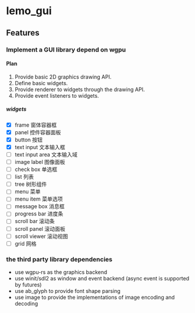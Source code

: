 # lemo_gui

## Features

### Implement a GUI library depend on wgpu

#### Plan

1. Provide basic 2D graphics drawing API.
2. Define basic widgets.
3. Provide renderer to widgets through the drawing API.
4. Provide event listeners to widgets.

##### widgets

- [x] frame 窗体容器框
- [x] panel 控件容器面板
- [x] button 按钮
- [x] text input 文本输入框
- [ ] text input area 文本输入域
- [ ] image label 图像面板
- [ ] check box 单选框
- [ ] list 列表
- [ ] tree 树形组件
- [ ] menu 菜单
- [ ] menu item 菜单选项
- [ ] message box 消息框
- [ ] progress bar 进度条
- [ ] scroll bar 滚动条
- [ ] scroll panel 滚动面板
- [ ] scroll viewer 滚动视图
- [ ] grid 网格

### the third party library dependencies

- use wgpu-rs as the graphics backend
- use winit/sdl2 as window and event backend (async event is supported by futures)
- use ab_glyph to provide font shape parsing
- use image to provide the implementations of image encoding and decoding
